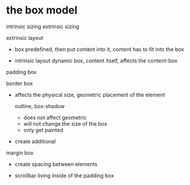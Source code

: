 # the box model

intrinsic sizing
extrinsic sizing

extrinsic layout
- box predefined, then put content into it, content has to fit into the box

- intrinsic layout
dynamic box, content itself, affects the content-box

padding box

border box
- affects the physical size, geometric placement of the element

  outline, box-shadow
  - does not affect geometric 
  - will not change the size of the box
  - only get painted

- create additional 

margin box

- create spacing between elements

- scrollbar living inside of the padding box